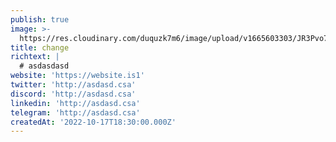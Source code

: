 ```yaml
---
publish: true
image: >-
  https://res.cloudinary.com/duquzk7m6/image/upload/v1665603303/JR3Pvo7F_400x400_q9zwvv.jpg
title: change
richtext: |
  # asdasdasd
website: 'https://website.is1'
twitter: 'http://asdasd.csa'
discord: 'http://asdasd.csa'
linkedin: 'http://asdasd.csa'
telegram: 'http://asdasd.csa'
createdAt: '2022-10-17T18:30:00.000Z'
---
```


